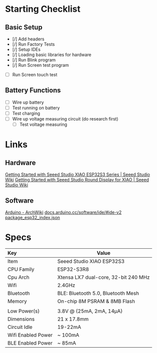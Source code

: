 # Starting Checklist

## Basic Setup

- [/] Add headers
- [/] Run Factory Tests
- [/] Setup IDEs
- [/] Loading basic libraries for hardware
- [/] Run Blink program
- [/] Run Screen test program
- [ ] Run Screen touch test

## Battery Functions

- [ ] Wire up battery
- [ ] Test running on battery
- [ ] Test charging
- [ ] Wire up voltage measuring circuit (do research first)
	- [ ] Test voltage measuring

# Links

## Hardware

[Getting Started with Seeed Studio XIAO ESP32S3 Series | Seeed Studio Wiki](https://wiki.seeedstudio.com/xiao_esp32s3_getting_started/)
[Getting Started with Seeed Studio Round Display for XIAO | Seeed Studio Wiki](https://wiki.seeedstudio.com/get_start_round_display/)

## Software

[Arduino - ArchWiki](https://wiki.archlinux.org/title/Arduino)
[docs.arduino.cc/software/ide/#ide-v2](https://docs.arduino.cc/software/ide/#ide-v2)
[package\_esp32\_index.json](https://raw.githubusercontent.com/espressif/arduino-esp32/gh-pages/package_esp32_index.json)

# Specs

| Key                | Value                                |
|:----------------- | ------------------------------------ |
| Item               | Seeed Studio XIAO ESP32S3            |
| CPU Family         | ESP32-S3R8                           |
| Cpu Arch           | Xtensa LX7 dual-core, 32-bit 240 MHz |
| Wifi               | 2.4GHz                               |
| Bluetooth          | BLE: Bluetooth 5.0, Bluetooth Mesh   |
| Memory             | On-chip 8M PSRAM & 8MB Flash         |
|                    |                                      |
| Low Power(s)       | 3.8V @ (25mA, 2mA, 14µA)             |
| Dimensions         | 21 x 17.8mm                          |
| Circuit Idle       | 19-22mA                              |
| Wifi Enabled Power | ~ 100mA                              |
| BLE Enabled Power  | ~ 85mA                               |
